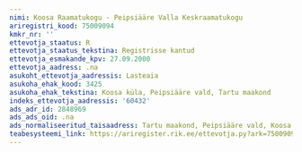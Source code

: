 ```yaml
---
nimi: Koosa Raamatukogu - Peipsiääre Valla Keskraamatukogu
ariregistri_kood: 75009094
kmkr_nr: ''
ettevotja_staatus: R
ettevotja_staatus_tekstina: Registrisse kantud
ettevotja_esmakande_kpv: 27.09.2000
ettevotja_aadress: .na
asukoht_ettevotja_aadressis: Lasteaia
asukoha_ehak_kood: 3425
asukoha_ehak_tekstina: Koosa küla, Peipsiääre vald, Tartu maakond
indeks_ettevotja_aadressis: '60432'
ads_adr_id: 2848969
ads_ads_oid: .na
ads_normaliseeritud_taisaadress: Tartu maakond, Peipsiääre vald, Koosa küla, Lasteaia
teabesysteemi_link: https://ariregister.rik.ee/ettevotja.py?ark=75009094&ref=rekvisiidid
---
```

